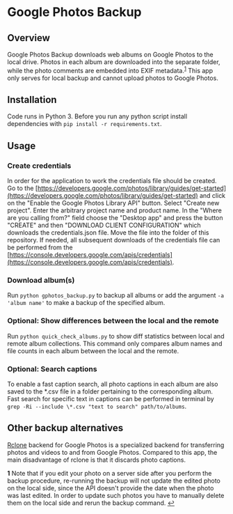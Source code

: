 # Google Photos Backup

## Overview

Google Photos Backup downloads web albums on Google Photos to the local drive. Photos in each album are downloaded into the separate folder, while the photo comments are embedded into EXIF metadata.<sup id="a1">[1](#f1)</sup> This app only serves for local backup and cannot upload photos to Google Photos.

## Installation

Code runs in Python 3. Before you run any python script install dependencies with ```pip install -r requirements.txt```.

## Usage

### Create credentials

In order for the application to work the credentials file should be created. Go to the [https://developers.google.com/photos/library/guides/get-started](https://developers.google.com/photos/library/guides/get-started) and click on the "Enable the Google Photos Library API" button. Select "Create new project". Enter the arbitrary project name and product name. In the "Where are you calling from?" field choose the "Desktop app" and press the button "CREATE" and then "DOWNLOAD CLIENT CONFIGURATION" which downloads the credentials.json file. Move the file into the folder of this repository. If needed, all subsequent downloads of the credentials file can be performed from the [https://console.developers.google.com/apis/credentials](https://console.developers.google.com/apis/credentials).

### Download album(s)

Run ```python gphotos_backup.py``` to backup all albums or add the argument ```-a 'album name'``` to make a backup of the specified album.

### Optional: Show differences between the local and the remote

Run ```python quick_check_albums.py``` to show diff statistics between local and remote album collections. This command only compares album names and file counts in each album between the local and the remote.

### Optional: Search captions

To enable a fast caption search, all photo captions in each album are also saved to the *.csv file in a folder pertaining to the corresponding album. Fast search for specific text in captions can be performed in terminal by ```grep -Ri --include \*.csv "text to search" path/to/albums```.

## Other backup alternatives

[Rclone](https://rclone.org/googlephotos/) backend for Google Photos is a specialized backend for transferring photos and videos to and from Google Photos. Compared to this app, the main disadvantage of rclone is that it discards photo captions.

<b id="f1">1</b> Note that if you edit your photo on a server side after you perform the backup procedure, re-running the backup will not update the edited photo on the local side, since the API doesn't provide the date when the photo was last edited. In order to update such photos you have to manually delete them on the local side and rerun the backup command. [↩](#a1)

